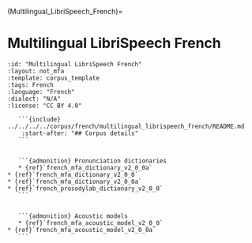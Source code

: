 
(Multilingual_LibriSpeech_French)=
# Multilingual LibriSpeech French

``````{corpus} Multilingual LibriSpeech French
:id: "Multilingual LibriSpeech French"
:layout: not_mfa
:template: corpus_template
:tags: French
:language: "French"
:dialect: "N/A"
:license: "CC BY 4.0"

   ```{include} ../../../../corpus/french/multilingual_librispeech_french/README.md
    :start-after: "## Corpus details"
   ```


   ```{admonition} Pronunciation dictionaries
   * {ref}`french_mfa_dictionary_v2_0_0a`
* {ref}`french_mfa_dictionary_v2_0_0`
* {ref}`french_mfa_dictionary_v2_0_0a`
* {ref}`french_prosodylab_dictionary_v2_0_0`
   ```


   ```{admonition} Acoustic models
   * {ref}`french_mfa_acoustic_model_v2_0_0`
* {ref}`french_mfa_acoustic_model_v2_0_0a`
   ```
``````
